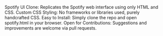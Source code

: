 Spotify UI Clone: Replicates the Spotify web interface using only HTML and CSS.
Custom CSS Styling: No frameworks or libraries used, purely handcrafted CSS.
Easy to Install: Simply clone the repo and open spotify.html in your browser.
Open for Contributions: Suggestions and improvements are welcome via pull requests.
